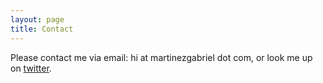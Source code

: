 ```yaml
---
layout: page
title: Contact
---
```


Please contact me via email: hi at martinezgabriel dot com, or look me up on <a href="http://twitter.com/gabrielmartinez">twitter</a>.
